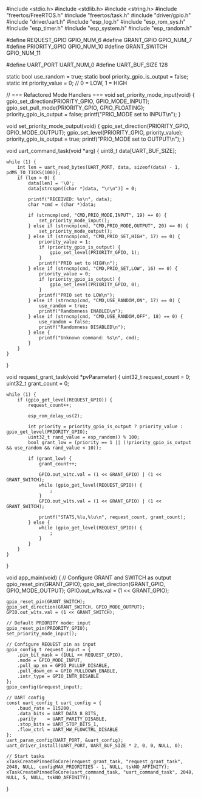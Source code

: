 #include <stdio.h>
#include <stdlib.h>
#include <string.h>
#include "freertos/FreeRTOS.h"
#include "freertos/task.h"
#include "driver/gpio.h"
#include "driver/uart.h"
#include "esp_log.h"
#include "esp_rom_sys.h"
#include "esp_timer.h"
#include "esp_system.h"
#include "esp_random.h"

#define REQUEST_GPIO    GPIO_NUM_6
#define GRANT_GPIO      GPIO_NUM_7
#define PRIORITY_GPIO   GPIO_NUM_10
#define GRANT_SWITCH    GPIO_NUM_11

#define UART_PORT       UART_NUM_0
#define UART_BUF_SIZE   128

static bool use_random = true;
static bool priority_gpio_is_output = false;
static int priority_value = 0;  // 0 = LOW, 1 = HIGH

// === Refactored Mode Handlers ===
void set_priority_mode_input(void) {
    gpio_set_direction(PRIORITY_GPIO, GPIO_MODE_INPUT);
    gpio_set_pull_mode(PRIORITY_GPIO, GPIO_FLOATING);
    priority_gpio_is_output = false;
    printf("PRIO_MODE set to INPUT\n");
}

void set_priority_mode_output(void) {
    gpio_set_direction(PRIORITY_GPIO, GPIO_MODE_OUTPUT);
    gpio_set_level(PRIORITY_GPIO, priority_value);
    priority_gpio_is_output = true;
    printf("PRIO_MODE set to OUTPUT\n");
}

void uart_command_task(void *arg) {
    uint8_t data[UART_BUF_SIZE];

    while (1) {
        int len = uart_read_bytes(UART_PORT, data, sizeof(data) - 1, pdMS_TO_TICKS(100));
        if (len > 0) {
            data[len] = '\0';
            data[strcspn((char *)data, "\r\n")] = 0;

            printf("RECEIVED: %s\n", data);
            char *cmd = (char *)data;

            if (strncmp(cmd, "CMD,PRIO_MODE,INPUT", 19) == 0) {
                set_priority_mode_input();
            } else if (strncmp(cmd, "CMD,PRIO_MODE,OUTPUT", 20) == 0) {
                set_priority_mode_output();
            } else if (strncmp(cmd, "CMD,PRIO_SET,HIGH", 17) == 0) {
                priority_value = 1;
                if (priority_gpio_is_output) {
                    gpio_set_level(PRIORITY_GPIO, 1);
                }
                printf("PRIO set to HIGH\n");
            } else if (strncmp(cmd, "CMD,PRIO_SET,LOW", 16) == 0) {
                priority_value = 0;
                if (priority_gpio_is_output) {
                    gpio_set_level(PRIORITY_GPIO, 0);
                }
                printf("PRIO set to LOW\n");
            } else if (strncmp(cmd, "CMD,USE_RANDOM,ON", 17) == 0) {
                use_random = true;
                printf("Randomness ENABLED\n");
            } else if (strncmp(cmd, "CMD,USE_RANDOM,OFF", 18) == 0) {
                use_random = false;
                printf("Randomness DISABLED\n");
            } else {
                printf("Unknown command: %s\n", cmd);
            }
        }
    }
}

void request_grant_task(void *pvParameter) {
    uint32_t request_count = 0;
    uint32_t grant_count = 0;

    while (1) {
        if (gpio_get_level(REQUEST_GPIO)) {
            request_count++;

            esp_rom_delay_us(2);

            int priority = priority_gpio_is_output ? priority_value : gpio_get_level(PRIORITY_GPIO);
            uint32_t rand_value = esp_random() % 100;
            bool grant_low = (priority == 1 || (!priority_gpio_is_output && use_random && rand_value < 10));

            if (grant_low) {
                grant_count++;

                GPIO.out_w1tc.val = (1 << GRANT_GPIO) | (1 << GRANT_SWITCH);
                while (gpio_get_level(REQUEST_GPIO)) {
                    ;
                }
                GPIO.out_w1ts.val = (1 << GRANT_GPIO) | (1 << GRANT_SWITCH);

                printf("STATS,%lu,%lu\n", request_count, grant_count);
            } else {
                while (gpio_get_level(REQUEST_GPIO)) {
                    ;
                }
            }
        }
    }
}

void app_main(void) {
    // Configure GRANT and SWITCH as output
    gpio_reset_pin(GRANT_GPIO);
    gpio_set_direction(GRANT_GPIO, GPIO_MODE_OUTPUT);
    GPIO.out_w1ts.val = (1 << GRANT_GPIO);

    gpio_reset_pin(GRANT_SWITCH);
    gpio_set_direction(GRANT_SWITCH, GPIO_MODE_OUTPUT);
    GPIO.out_w1ts.val = (1 << GRANT_SWITCH);

    // Default PRIORITY mode: input
    gpio_reset_pin(PRIORITY_GPIO);
    set_priority_mode_input();

    // Configure REQUEST pin as input
    gpio_config_t request_input = {
        .pin_bit_mask = (1ULL << REQUEST_GPIO),
        .mode = GPIO_MODE_INPUT,
        .pull_up_en = GPIO_PULLUP_DISABLE,
        .pull_down_en = GPIO_PULLDOWN_ENABLE,
        .intr_type = GPIO_INTR_DISABLE
    };
    gpio_config(&request_input);

    // UART config
    const uart_config_t uart_config = {
        .baud_rate = 115200,
        .data_bits = UART_DATA_8_BITS,
        .parity    = UART_PARITY_DISABLE,
        .stop_bits = UART_STOP_BITS_1,
        .flow_ctrl = UART_HW_FLOWCTRL_DISABLE
    };
    uart_param_config(UART_PORT, &uart_config);
    uart_driver_install(UART_PORT, UART_BUF_SIZE * 2, 0, 0, NULL, 0);

    // Start tasks
    xTaskCreatePinnedToCore(request_grant_task, "request_grant_task", 2048, NULL, configMAX_PRIORITIES - 1, NULL, tskNO_AFFINITY);
    xTaskCreatePinnedToCore(uart_command_task, "uart_command_task", 2048, NULL, 5, NULL, tskNO_AFFINITY);
}
